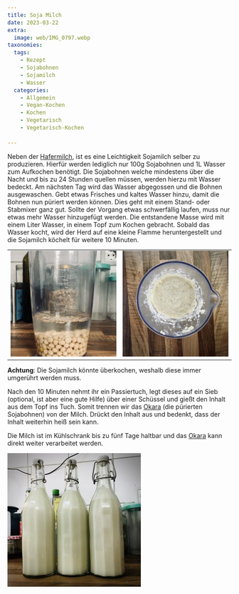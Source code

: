 ```yaml
---
title: Soja Milch
date: 2023-03-22
extra:
  image: web/IMG_0797.webp
taxonomies:
  tags:
    - Rezept
    - Sojabohnen
    - Sojamilch
    - Wasser
  categories:
    - Allgemein
    - Vegan-Kochen
    - Kochen
    - Vegetarisch
    - Vegetarisch-Kochen

---
```

Neben der [Hafermilch](/articles/hafermilch-2022-01-29/), ist es eine Leichtigkeit Sojamilch selber zu produzieren. Hierfür werden lediglich nur 100g Sojabohnen und 1L Wasser zum Aufkochen benötigt.
Die Sojabohnen welche mindestens über die Nacht und bis zu 24 Stunden quellen müssen, werden hierzu mit Wasser bedeckt.
Am nächsten Tag wird das Wasser abgegossen und die Bohnen ausgewaschen. Gebt etwas Frisches und kaltes Wasser hinzu, damit die Bohnen nun püriert werden können. Dies geht mit einem Stand- oder Stabmixer ganz gut. Sollte der Vorgang etwas schwerfällig laufen, muss nur etwas mehr Wasser hinzugefügt werden.
Die entstandene Masse wird mit einem Liter Wasser, in einem Topf zum Kochen gebracht. Sobald das Wasser kocht, wird der Herd auf eine kleine Flamme heruntergestellt und die Sojamilch köchelt für weitere 10 Minuten.

|||
:---:|:---:
[![Mit Wasser bedeckte Sojabohnen in einem Messbecher von vorne fotografiert. Im Hintergrund befinden sich unterschiedliche Behälter. Der Messbecher steht auf einer Arbeitsplatte](web/IMG_0777-thumb.webp)](web/IMG_0777.webp)|[![Messbecher von oben fotografiert. In diesem befindet sich eine Masse bzw. Brei aus Sojabohnen](web/IMG_0779-thumb.webp)](web/IMG_0779.webp)


**Achtung**: Die Sojamilch könnte überkochen, weshalb diese immer umgerührt werden muss.

Nach den 10 Minuten nehmt ihr ein Passiertuch, legt dieses auf ein Sieb (optional, ist aber eine gute Hilfe) über einer Schüssel und gießt den Inhalt aus dem Topf ins Tuch. Somit trennen wir das [Okara](/articles/okara-2023-02-04/) (die pürierten Sojabohnen) von der Milch. Drückt den Inhalt aus und bedenkt, dass der Inhalt weiterhin heiß sein kann.

Die Milch ist im Kühlschrank bis zu fünf Tage haltbar und das [Okara](/articles/Okara-2023-02-04/) kann direkt weiter verarbeitet werden.

[![Drei Flaschen von vorne fotografiert, gefüllt mit Sojamilch](web/IMG_0797-thumb.webp)](web/IMG_0797.webp)
